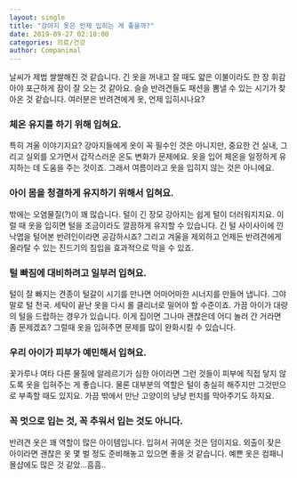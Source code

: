 ```yaml
---
layout: single
title: "강아지 옷은 언제 입히는 게 좋을까?"
date: 2019-09-27 02:10:00
categories: 의료/건강
author: Companimal
---
```


날씨가 제법 쌀쌀해진 것 같습니다. 긴 옷을 꺼내고 잘 때도 얇은 이불이라도 한 장 휘감아야 포근하게 잠이 잘 오는 것 같아요. 슬슬 반려견들도 패션을 뽐낼 수 있는 시기가 찾아온 것 같습니다. 여러분은 반려견에게 옷, 언제 입히시나요?

### 체온 유지를 하기 위해 입혀요.

특히 겨울 이야기지요? 강아지들에게 옷이 꼭 필수인 것은 아니지만, 중요한 건 실내, 그리고 실외를 오가면서 갑작스러운 온도 변화가 문제에요. 옷을 입어 체온을 일정하게 유지하는 데 도움을 주는 것이죠. 그래서 여름이라고 옷을 입히지 않는 것은 아니에요.

### 아이 몸을 청결하게 유지하기 위해서 입혀요.

밖에는 오염물질(?)이 꽤 많습니다. 털이 긴 장모 강아지는 쉽게 털이 더러워지지요. 이럴 때 옷을 입히면 털을 조금이라도 깔끔하게 유지할 수 있습니다. 긴 털 사이사이에 낀 낙엽을 털어본 반려인이라면 공감하시죠? 그리고 겨울을 제외하고 언제든 반려견에게 올라탈 수 있는 진드기의 침입을 효과적으로 막을 수 있죠.

### 털 빠짐에 대비하려고 일부러 입혀요.

털이 잘 빠지는 견종이 털갈이 시기를 만나면 어마어마한 시너지를 만들어 냅니다. 그야말로 털 천국. 세탁이 끝난 옷을 다시 롤 클리너로 밀어야 할 수준이죠. 가끔 아이가 대량의 털을 드랍하는 경우가 있습니다. 이게 집이면 그나마 괜찮은데 어디 놀러 간 거라면 좀 문제겠죠? 그럴때 옷을 입혀주면 문제를 많이 완화시킬 수 있습니다.

### 우리 아이가 피부가 예민해서 입혀요.

꽃가루나 여타 다른 물질에 알레르기가 심한 아이라면 그런 것들이 피부에 직접 닿지 않도록 옷을 입혀주는 게 좋습니다. 물론 대부분의 역할은 털이 충실히 해주지만 그것만으로 부족할 때도 있지요. 가끔 밖에서 만난 고양이의 냥냥 펀치를 막아주기도 하지요.

### 꼭 멋으로 입는 것, 꼭 추워서 입는 것도 아니다.

반려견 옷은 꽤 역할이 많은 아이템입니다. 입혀서 귀여운 것은 덤이지요. 외출이 잦은 아이라면 괜찮은 옷 몇 벌 정도 준비해놓고 있으면 좋을 것 같습니다. 예쁜 옷은 컴패니몰샵에도 많은 것 같았…흠흠..
